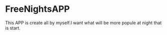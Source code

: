 # FreeNightsAPP
This APP is create all by myself.I want what will be more popule at night that is start.
